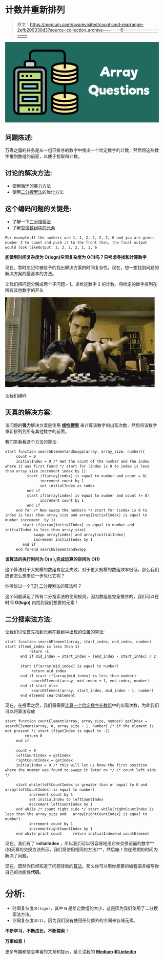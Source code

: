 # 计数并重新排列

> 原文：<https://medium.com/javarevisited/count-and-rearrange-2efb209330d3?source=collection_archive---------6----------------------->

![](img/5050a05f7ec2504e16bc2b86ca892385.png)

## 问题陈述:

万寿之露的任务是从一组已排序的数字中找出一个给定数字的计数，然后将这些数字推到数组的前面，以便于拾取和计数。

## 讨论的解决方法:

*   使用循环的暴力方法
*   使用[二分搜索法](https://en.wikipedia.org/wiki/Binary_search_algorithm)的优化方法

## 这个编码问题的关键是:

*   了解一下[二分搜索法](/javarevisited/binary-search-in-java-algorithm-eca288cb9bc2)
*   了解[交换数组中的元素](https://javarevisited.blogspot.com/2015/03/how-to-reverse-array-in-place-in-java.html)

```
For example:If the numbers are 1, 1, 2, 2, 2, 2, 6 and you are given number 2 to count and push it to the front then, the final output would look likeOutput: 2, 2, 2, 2, 1, 1, 6
```

**能做到时间复杂度为 O(logn)空间复杂度为 O(1)吗？只考虑寻找和计算数字**

现在，暂时忘记你被给予的找出解决方案的时间复杂性，现在，想一想找到问题的解决方案的最基本的方法。

让我们把问题分解成两个子问题:-
1。求给定数字
2 的计数。将给定的数字排列在所有其他数字的开头

![](img/db13df6df9006575497c2d59cc840c05.png)

让我们编码

## 天真的解决方案:

该问题的**强力**解决方案是使用 [**线性搜索**](https://javarevisited.blogspot.com/2020/01/how-to-implement-linear-or-sequential-search-in-java.html#axzz6VYKcmyZz) 来计算该数字的出现次数，然后将该数字重新排列到所有其他数字的前面。

我们来看看这个方法的算法:

```
start function searchElementandSwapp(array, array_size, number){
     count = 0
     initialIndex = 0 /* Get the count of the number and the index where it was first found */ start for (index is 0 to index is less than array_size increment index by 1)
          start if(array[index] is equal to number and count = 0)
                increment count by 1
                set initialIndex as index
          end if
          start if(array[index] is equal to number and count != 0)
                increment count by 1
          end if
     end for /* Now swapp the numbers */ start for (index is 0 to index is less than array_size and array[initialIndex] is equal to number increment  by 1)
        start if(array[initialIndex] is equal to number and initialIndex is less than array_size)
             swapp array[index] and array[initialIndex]
             increment initialIndex by 1
        end if
     end forend searchElementandSwapp
```

**该算法的执行时间为 O(n ),完成运算的空间为 O(1)**

这个算法对于大规模的数组肯定会失败，对于更大规模的数组效率很低，那么我们应该怎么想来进一步优化它呢？

你听说过一个[T21 二分搜索法](https://javarevisited.blogspot.com/2019/04/top-20-searching-and-sorting-algorithms-interview-questions.html)的算法吗？

这个问题满足了所有二分搜索法的使用规则，因为数组是完全排序的，我们可以在时间 **O(logn)** 内找到我们想要的元素！

## 二分搜索法方法:

让我们讨论首先找到元素在数组中出现的位置的算法:

```
start function searchElement(array, start_index, end_index, number) start if(end_index is less than 1)
           return -1
       end if mid_index = start_index + (end_index - start_index) / 2

       start if(array[mid_index] is equal to number)
            return mid_index
       end if start if(array[mid_index] is less than number)
            searchElement(array, mid_index + 1, end_index, number)
       end if start else
            searchElement(array, start_index, mid_index - 1, number)
       end elseend searchElement
```

现在，在搜索之后，我们将需要[计算一个给定数字在数组](/javarevisited/20-array-coding-problems-and-questions-from-programming-interviews-869b475b9121)中的出现次数，为此我们可以将算法写成

```
start function countElement(array, array_size, number) getIndex = searchElement(array, 0, array_size - 1, number) /* if the element is not present */ start if(getIndex is equal to -1)
         return 0
     end if

     count = 0
     leftCountIndex = getIndex
     rightCountIndex = getIndex
     initialIndex = 0 /* this will let us know the first position where the number was found to swapp it later on */ /* count left side */

     start while(leftCountIndex is greater than or equal to 0 and array[leftCountIndex] is equal to number)
           increment count by 1
           set initialIndex to leftCountIndex
           decrement leftCountIndex by 1
     end while /* count right side */ start while(rightCountIndex is less than the array_size and   array[rightCountIndex] is equal to number)
           increment count by 1
           incrementrightCountIndex by 1
     end while print count     return initialIndexend countElement
```

现在，我们有了 **initialIndex** ，所以我们可以很容易地用它来交换前面的数字**(如天真的交换方法所示，我们将使用相同的方法)**，然后嘣！你在预期的时间内解决了问题。

现在，既然你已经知道了问题背后的[算法](/javarevisited/20-algorithms-coding-problems-to-crack-you-next-technical-interviews-23191f229788)，那么你可以用你想要的编程语言编写你自己的功能性**代码**。

# 分析:

*   时间复杂度:`O(logn)`，其中 **n** 是给定数组的大小，这是因为我们使用了二分搜索法方法。
*   空间复杂度:`O(1)`，因为我们没有使用任何额外的空间来存储元素。

**不断学习，不断成长，不断探索！**

**万事如意！**

更多有趣和信息丰富的文章和提示，请关注我的 [**Medium**](https://swapnilkant11.medium.com/) **和**[**Linkedin**](https://www.linkedin.com/in/swapnil-kant-279a3b148/)